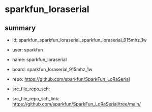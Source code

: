 # sparkfun_loraserial
 
## summary 
* id: sparkfun_sparkfun_loraserial_sparkfun_loraserial_915mhz_1w
* user: sparkfun
* name: sparkfun_loraserial
* board: sparkfun_loraserial_915mhz_1w
* repo: https://github.com/sparkfun/SparkFun_LoRaSerial



* src_file_repo_sch: 
* src_file_repo_sch_link: https://github.com/sparkfun/SparkFun_LoRaSerial/tree/main/




